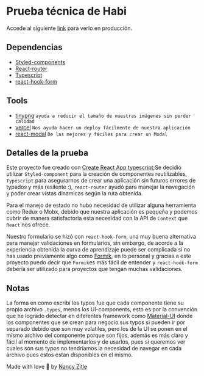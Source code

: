 # Prueba técnica de Habi

Accede al siguiente [link](https://habi-technical-test-jvqhhh39o-nancy.vercel.app/) para verlo en producción.

## Dependencias

- [Styled-components](https://styled-components.com/)
- [React-router](https://reactrouter.com/en/main)
- [Typescript](https://www.typescriptlang.org/)
- [react-hook-form](https://react-hook-form.com/)

## Tools

- [tinypng](https://tinypng.com/) `ayuda a reducir el tamaño de nuestras imágenes sin perder calidad`
- [vercel](https://vercel.com/) `Nos ayuda hacer un deploy fácilmente de nuestra aplicación`
- [react-modal](https://www.npmjs.com/package/react-modal) `De las mejores y fáciles para crear un Modal`

## Detalles de la prueba

Este proyecto fue creado con [Create React App typescript](https://create-react-app.dev/docs/adding-typescript/);Se decidió utilizar `Styled-component` para la creación de componentes reutilizables, `Typescript` para asegurarnos de crear una aplicación sin futuros errores de typados y más resilente :), `react-router` ayudó para manejar la navegación y poder crear vistas dinamicas según la ruta obtenida.

Para el manejo de estado no hubo necesidad de utilizar alguna herramienta como Redux o Mobx, debido que nuestra aplicación es pequeña y podemos cubrir de manera satisfactoria esta necesidad con la API de `Context` que `React` nos ofrece.

Nuestro formulario se hizó con `react-hook-form`, una muy buena alternativa para manejar validaciones en formularios, sin embargo, de acorde a la experiencia obtenida la curva de aprendizaje puede ser complicada si no has usado previamente algo como [Formik](https://formik.org/docs/overview), en lo personal y gracias a este proyecto puedo decir que `Formik`es más fácil de entender y `react-hook-form` debería ser utilizado para proyectos que tengan muchas validaciones.

## Notas

La forma en como escribí los typos fue que cada componente tiene su propio archivo `.types`, menos los UI-components, esto es por la convención que he logrado detectar en diferentes framework como [Material-UI](https://mui.com/) donde los componentes que se crean para negocio sus typos si pueden ir por separado debido que son muy volatiles, pero los de la UI se ponen en el mismo archivo del componente porque son fijos, además es más claro y fácil al momento de implementarlos y de usarlos, pues si queremos ver cuales son sus typos no tendríamos la necesidad de navegar en cada archivo pues estos estan disponibles en el mismo.

Made with love 💜 by [Nancy Zitle](https://nancyzitle.medium.com/)

